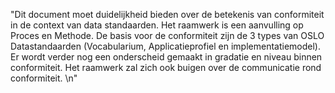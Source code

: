 "Dit document moet duidelijkheid bieden over de betekenis van conformiteit in de context van data standaarden. Het raamwerk is een aanvulling op Proces en Methode. De basis voor de conformiteit zijn de 3 types van OSLO Datastandaarden (Vocabularium, Applicatieprofiel en implementatiemodel). Er wordt verder nog een onderscheid gemaakt in gradatie en niveau binnen conformiteit. Het raamwerk zal zich ook buigen over de communicatie rond conformiteit. \n"